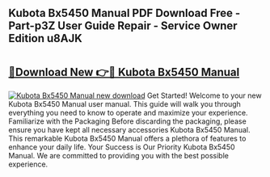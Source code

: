 ## Kubota Bx5450 Manual PDF Download Free - Part-p3Z User Guide Repair - Service Owner Edition u8AJK

# <h2><a href="http://bc89451.oget.top/?id=Kubota+Bx5450+Manual">🔗Download New 👉🔴 Kubota Bx5450 Manual</a></h2>

[![Kubota Bx5450 Manual new download](https://i.imgur.com/5g1atiW.png)](http://bc89451.oget.top/?id=Kubota+Bx5450+Manual)
Get Started! Welcome to your new Kubota Bx5450 Manual user manual. This guide will walk you through everything you need to know to operate and maximize your experience. Familiarize with the Packaging Before discarding the packaging, please ensure you have kept all necessary accessories Kubota Bx5450 Manual. This remarkable Kubota Bx5450 Manual offers a plethora of features to enhance your daily life. Your Success is Our Priority Kubota Bx5450 Manual. We are committed to providing you with the best possible experience.

